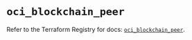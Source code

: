 # `oci_blockchain_peer`

Refer to the Terraform Registry for docs: [`oci_blockchain_peer`](https://registry.terraform.io/providers/hashicorp/oci/7.19.0/docs/resources/blockchain_peer).

